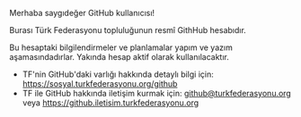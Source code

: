 Merhaba saygıdeğer GitHub kullanıcısı!

Burası Türk Federasyonu topluluğunun resmî GithHub hesabıdır.

Bu hesaptaki bilgilendirmeler ve planlamalar yapım ve yazım aşamasındadırlar. Yakında hesap aktif olarak kullanılacaktır.

- TF'nin GitHub'daki varlığı hakkında detaylı bilgi için: https://sosyal.turkfederasyonu.org/github
- TF ile GitHub hakkında iletişim kurmak için: github@turkfederasyonu.org veya https://github.iletisim.turkfederasyonu.org

